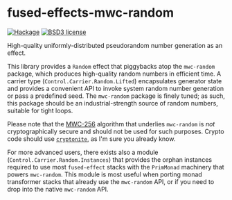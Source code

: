 # fused-effects-mwc-random

[![Hackage](https://img.shields.io/hackage/v/fused-effects-mwc-random.svg?logo=haskell)](https://hackage.haskell.org/package/fused-effects-mwc-random)
[![BSD3 license](https://img.shields.io/badge/license-BSD3-blue.svg)](LICENSE)

High-quality uniformly-distributed pseudorandom number generation as an effect.

This library provides a `Random` effect that piggybacks atop the `mwc-random` package, which produces high-quality random numbers in efficient time. A carrier type (`Control.Carrier.Random.Lifted`) encapsulates generator state and provides a convenient API to invoke system random number generation or pass a predefined seed. The `mwc-random` package is finely tuned; as such, this package should be an industrial-strength source of random numbers, suitable for tight loops.

Please note that the [MWC-256](https://en.wikipedia.org/wiki/Multiply-with-carry_pseudorandom_number_generator) algorithm that underlies `mwc-random` is *not* cryptographically secure and should not be used for such purposes. Crypto code should use [`cryptonite`](https://hackage.haskell.org/package/cryptonite), as I'm sure you already know.

For more advanced users, there exists also a module (`Control.Carrier.Random.Instances`) that provides the orphan instances required to use most `fused-effect` stacks with the `PrimMonad` machinery that powers `mwc-random`. This module is most useful when porting monad transformer stacks that already use the `mwc-random` API, or if you need to drop into the native `mwc-random` API.
